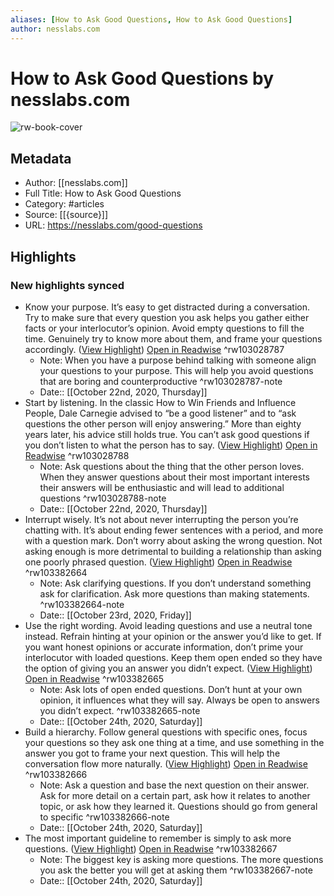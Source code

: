 ```yaml
---
aliases: [How to Ask Good Questions, How to Ask Good Questions]
author: nesslabs.com
---
```

# How to Ask Good Questions by nesslabs.com

![rw-book-cover](https://readwise-assets.s3.amazonaws.com/static/images/article1.be68295a7e40.png)

## Metadata
- Author: [[nesslabs.com]]
- Full Title: How to Ask Good Questions
- Category: #articles
- Source: [[{source}]]
- URL: https://nesslabs.com/good-questions

## Highlights
### New highlights synced
- Know your purpose. It’s easy to get distracted during a conversation. Try to make sure that every question you ask helps you gather either facts or your interlocutor’s opinion. Avoid empty questions to fill the time. Genuinely try to know more about them, and frame your questions accordingly. ([View Highlight](https://instapaper.com/read/1344720758/14357393)) [Open in Readwise](https://readwise.io/open/103028787) ^rw103028787
    - Note: When you have a purpose behind talking with someone align your questions to your purpose. This will help you avoid questions that are boring and counterproductive ^rw103028787-note
    - Date:: [[October 22nd, 2020, Thursday]]
- Start by listening. In the classic How to Win Friends and Influence People, Dale Carnegie advised to “be a good listener” and to “ask questions the other person will enjoy answering.” More than eighty years later, his advice still holds true. You can’t ask good questions if you don’t listen to what the person has to say. ([View Highlight](https://instapaper.com/read/1344720758/14357394)) [Open in Readwise](https://readwise.io/open/103028788) ^rw103028788
    - Note: Ask questions about the thing that the other person loves. When they answer questions about their most important interests their answers will be enthusiastic and will lead to additional questions ^rw103028788-note
    - Date:: [[October 22nd, 2020, Thursday]]
- Interrupt wisely. It’s not about never interrupting the person you’re chatting with. It’s about ending fewer sentences with a period, and more with a question mark. Don’t worry about asking the wrong question. Not asking enough is more detrimental to building a relationship than asking one poorly phrased question. ([View Highlight](https://instapaper.com/read/1344720758/14370184)) [Open in Readwise](https://readwise.io/open/103382664) ^rw103382664
    - Note: Ask clarifying questions. If you don’t understand something ask for clarification. Ask more questions than making statements. ^rw103382664-note
    - Date:: [[October 23rd, 2020, Friday]]
- Use the right wording. Avoid leading questions and use a neutral tone instead. Refrain hinting at your opinion or the answer you’d like to get. If you want honest opinions or accurate information, don’t prime your interlocutor with loaded questions. Keep them open ended so they have the option of giving you an answer you didn’t expect. ([View Highlight](https://instapaper.com/read/1344720758/14370191)) [Open in Readwise](https://readwise.io/open/103382665) ^rw103382665
    - Note: Ask lots of open ended questions. Don’t hunt at your own opinion, it influences what they will say. Always be open to answers you didn’t expect. ^rw103382665-note
    - Date:: [[October 24th, 2020, Saturday]]
- Build a hierarchy. Follow general questions with specific ones, focus your questions so they ask one thing at a time, and use something in the answer you got to frame your next question. This will help the conversation flow more naturally. ([View Highlight](https://instapaper.com/read/1344720758/14370203)) [Open in Readwise](https://readwise.io/open/103382666) ^rw103382666
    - Note: Ask a question and base the next question on their answer. Ask for more detail on a certain part, ask how it relates to another topic, or ask how they learned it. Questions should go from general to specific ^rw103382666-note
    - Date:: [[October 24th, 2020, Saturday]]
- The most important guideline to remember is simply to ask more questions. ([View Highlight](https://instapaper.com/read/1344720758/14370208)) [Open in Readwise](https://readwise.io/open/103382667) ^rw103382667
    - Note: The biggest key is asking more questions. The more questions you ask the better you will get at asking them ^rw103382667-note
    - Date:: [[October 24th, 2020, Saturday]]
